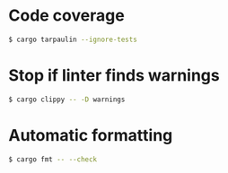 # Code coverage

```sh
$ cargo tarpaulin --ignore-tests
```

# Stop if linter finds warnings

```sh
$ cargo clippy -- -D warnings
```

# Automatic formatting

```sh
$ cargo fmt -- --check
```
